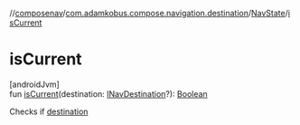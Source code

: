 //[composenav](../../../index.md)/[com.adamkobus.compose.navigation.destination](../index.md)/[NavState](index.md)/[isCurrent](is-current.md)

# isCurrent

[androidJvm]\
fun [isCurrent](is-current.md)(destination: [INavDestination](../-i-nav-destination/index.md)?): [Boolean](https://kotlinlang.org/api/latest/jvm/stdlib/kotlin/-boolean/index.html)

Checks if [destination](is-current.md)

